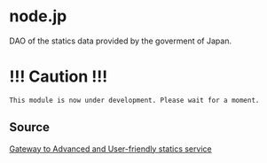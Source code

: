 node.jp
=======

DAO of the statics data provided by the goverment of Japan.

# !!! Caution !!!
    This module is now under development. Please wait for a moment.

## Source

[Gateway to Advanced and User-friendly statics service](http://statdb.nstac.go.jp/ "Data source")
